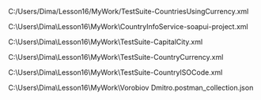 C:/Users/Dima/Lesson16/MyWork/TestSuite-CountriesUsingCurrency.xml

C:\Users\Dima\Lesson16\MyWork\CountryInfoService-soapui-project.xml

C:\Users\Dima\Lesson16\MyWork\TestSuite-CapitalCity.xml

C:\Users\Dima\Lesson16\MyWork\TestSuite-CountryCurrency.xml

C:\Users\Dima\Lesson16\MyWork\TestSuite-CountryISOCode.xml

C:\Users\Dima\Lesson16\MyWork\Vorobiov Dmitro.postman_collection.json